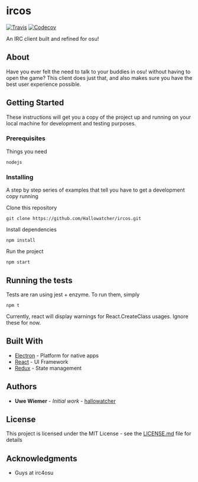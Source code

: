# ircos
[![Travis](https://img.shields.io/travis/Hallowatcher/ircos.svg)](https://travis-ci.org/Hallowatcher/ircos)
[![Codecov](https://img.shields.io/codecov/c/github/Hallowatcher/ircos.svg)](https://codecov.io/gh/Hallowatcher/ircos)

An IRC client built and refined for osu!

## About

Have you ever felt the need to talk to your buddies in osu! without having to open the game? This client does just that, and also makes sure you have the best user experience possible.

## Getting Started

These instructions will get you a copy of the project up and running on your local machine for development and testing purposes.

### Prerequisites

Things you need

```
nodejs
```

### Installing

A step by step series of examples that tell you have to get a development copy running

Clone this repository

```
git clone https://github.com/Hallowatcher/ircos.git
```

Install dependencies

```
npm install
```

Run the project

```
npm start
```

## Running the tests

Tests are ran using jest + enzyme. To run them, simply

```
npm t
```

Currently, react will display warnings for React.CreateClass usages.
Ignore these for now.


## Built With

* [Electron](https://electron.atom.io/) - Platform for native apps
* [React](https://facebook.github.io/react/) - UI Framework
* [Redux](http://redux.js.org/) - State management


## Authors

* **Uwe Wiemer** - *Initial work* - [hallowatcher](https://github.com/hallowatcher)

## License

This project is licensed under the MIT License - see the [LICENSE.md](LICENSE.md) file for details

## Acknowledgments

* Guys at irc4osu
